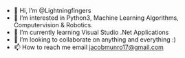 - 👋 Hi, I’m @Lightningfingers
- 👀 I’m interested in Python3, Machine Learning Algorithms, Computervision & Robotics.
- 🌱 I’m currently learning Visual Studio .Net Applications
- 💞️ I’m looking to collaborate on anything and everything :)
- 📫 How to reach me email jacobmunro17@gmail.com

<!---
Lightningfingers/Lightningfingers is a ✨ special ✨ repository because its `README.md` (this file) appears on your GitHub profile.
You can click the Preview link to take a look at your changes.
--->
